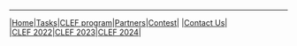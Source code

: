 -----
|[Home](https://www.joker-project.com/2025/)|[Tasks](https://www.joker-project.com/2025/tasks)|[CLEF&nbsp;program](program)|[Partners](partners)|[Contest](contest)|
|[Contact&nbsp;Us](contact)|
|[CLEF&nbsp;2022](https://www.joker-project.com/clef-2022/EN/project)|[CLEF&nbsp;2023](https://www.joker-project.com/clef-2023/)|[CLEF&nbsp;2024](https://www.joker-project.com/clef-2024/)|


